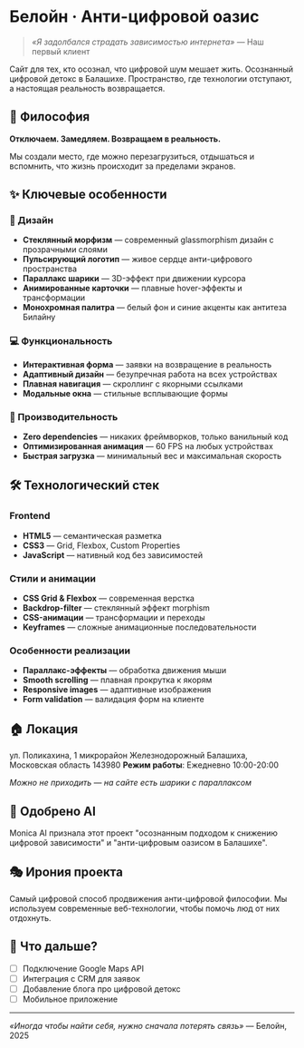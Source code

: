 # Белойн · Анти-цифровой оазис

> *«Я задолбался страдать зависимостью интернета»* — Наш первый клиент

Сайт для тех, кто осознал, что цифровой шум мешает жить. 
Осознанный цифровой детокс в Балашихе. Пространство, где технологии отступают, а настоящая реальность возвращается.

## 🎯 Философия
**Отключаем. Замедляем. Возвращаем в реальность.**

Мы создали место, где можно перезагрузиться, отдышаться и вспомнить, что жизнь происходит за пределами экранов.

## ✨ Ключевые особенности

### 🎨 Дизайн
- **Стеклянный морфизм** — современный glassmorphism дизайн с прозрачными слоями
- **Пульсирующий логотип** — живое сердце анти-цифрового пространства  
- **Параллакс шарики** — 3D-эффект при движении курсора
- **Анимированные карточки** — плавные hover-эффекты и трансформации
- **Монохромная палитра** — белый фон и синие акценты как антитеза Билайну

### 💻 Функциональность
- **Интерактивная форма** — заявки на возвращение в реальность
- **Адаптивный дизайн** — безупречная работа на всех устройствах
- **Плавная навигация** — скроллинг с якорными ссылками
- **Модальные окна** — стильные всплывающие формы

### 🚀 Производительность
- **Zero dependencies** — никаких фреймворков, только ванильный код
- **Оптимизированная анимация** — 60 FPS на любых устройствах
- **Быстрая загрузка** — минимальный вес и максимальная скорость

## 🛠 Технологический стек

### Frontend
- **HTML5** — семантическая разметка
- **CSS3** — Grid, Flexbox, Custom Properties
- **JavaScript** — нативный код без зависимостей

### Стили и анимации
- **CSS Grid & Flexbox** — современная верстка
- **Backdrop-filter** — стеклянный эффект morphism
- **CSS-анимации** — трансформации и переходы
- **Keyframes** — сложные анимационные последовательности

### Особенности реализации
- **Параллакс-эффекты** — обработка движения мыши
- **Smooth scrolling** — плавная прокрутка к якорям
- **Responsive images** — адаптивные изображения
- **Form validation** — валидация форм на клиенте

## 🏠 Локация
ул. Поликахина, 1
микрорайон Железнодорожный
Балашиха, Московская область
143980
**Режим работы**: Ежедневно 10:00-20:00

*Можно не приходить — на сайте есть шарики с параллаксом*

## 🤖 Одобрено AI
Monica AI признала этот проект "осознанным подходом к снижению цифровой зависимости" и "анти-цифровым оазисом в Балашихе".

## 🎭 Ирония проекта
Самый цифровой способ продвижения анти-цифровой философии. Мы используем современные веб-технологии, чтобы помочь люд от них отдохнуть.

## 🌟 Что дальше?
- [ ] Подключение Google Maps API
- [ ] Интеграция с CRM для заявок
- [ ] Добавление блога про цифровой детокс
- [ ] Мобильное приложение

---

*«Иногда чтобы найти себя, нужно сначала потерять связь»* — Белойн, 2025
